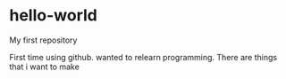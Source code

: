 # hello-world
My first repository

First time using github. wanted to relearn programming.
There are things that i want to make
